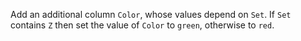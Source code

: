 Add an additional column `Color`, whose values depend on `Set`. If `Set` contains `Z` then set the value of `Color` to `green`, otherwise to `red`.